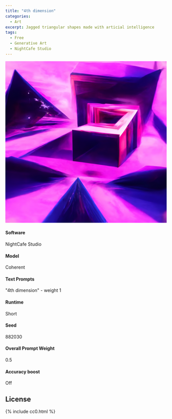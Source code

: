 ```yaml
---
title: "4th dimension"
categories:
  - Art
excerpt: Jagged triangular shapes made with articial intelligence
tags:
  - Free
  - Generative Art
  - NightCafe Studio
---
```


![A purple sky backdrops stark triangular shapes. The scene has no curves - only straight lines at sharp angles.](/assets/images/2022/2022-05-01-4th-dimension.jpg)

#### Software
NightCafe Studio

#### Model
Coherent

#### Text Prompts
"4th dimension" - weight 1

#### Runtime
Short

#### Seed
882030

#### Overall Prompt Weight
0.5

#### Accuracy boost
Off

## License

{% include cc0.html %}